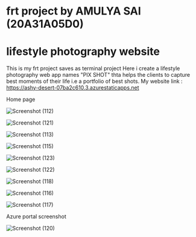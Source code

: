 # frt project by AMULYA SAI (20A31A05D0) 
# lifestyle photography website
This is my frt project saves as terminal project 
Here i create a lifestyle photography web app names "PIX SHOT" thta helps the clients to capture best moments of their life i.e a portfolio of best shots.
My website link :  https://ashy-desert-07ba2c610.3.azurestaticapps.net

Home page 

![Screenshot (112)](https://github.com/20A31A05D0/terminalproject/assets/109793005/bf41d98f-a530-4eab-9017-fc01ab7b2f3c)

![Screenshot (121)](https://github.com/20A31A05D0/terminalproject/assets/109793005/501c09ea-bd38-48cf-9bec-d25ca2098775)

![Screenshot (113)](https://github.com/20A31A05D0/terminalproject/assets/109793005/ffbe5b09-9527-4542-8b42-9f87ebeaadc1)

![Screenshot (115)](https://github.com/20A31A05D0/terminalproject/assets/109793005/3a89796d-16ca-4016-9d5a-d42abb1c8cb0)

![Screenshot (123)](https://github.com/20A31A05D0/terminalproject/assets/109793005/1d81d891-83a8-491c-9f23-e0396076a945)

![Screenshot (122)](https://github.com/20A31A05D0/terminalproject/assets/109793005/4d49a506-b034-4ca2-99bd-91eb812a387d)

![Screenshot (118)](https://github.com/20A31A05D0/terminalproject/assets/109793005/39aa75e2-eb41-45d6-981a-cdce9d12c038)

![Screenshot (116)](https://github.com/20A31A05D0/terminalproject/assets/109793005/616d13a7-027c-4df8-940c-dadf23fa8b84)

![Screenshot (117)](https://github.com/20A31A05D0/terminalproject/assets/109793005/04278a4b-114d-4477-aaa5-729eec3fd54b)

Azure portal screenshot 

![Screenshot (120)](https://github.com/20A31A05D0/terminalproject/assets/109793005/9952ffca-21e0-4c15-bdff-4c3f345cc8e6)
